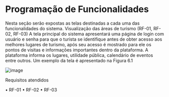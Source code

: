 # Programação de Funcionalidades

Nesta seção serão expostas as telas destinadas a cada uma das funcionalidades do sistema.
Visualização das áreas de turismo (RF-01, RF-02, RF-03)
A tela principal do sistema apresentará uma página de login com usuário e senha para que o turista se identifique antes de obter acesso aos melhores lugares de turismo, após seu acesso é mostrado para ele os pontos de visitas e informações importantes dentro da plataforma. A plataforma informa os lugares, utilidade pública, calendário de eventos entre outros. Um exemplo da tela é apresentado na Figura 6.1

![image](https://user-images.githubusercontent.com/102244252/229382136-ae43f4de-821c-49de-baa4-cfaa860645bb.png)

Requisitos atendidos

•	RF-01
•	RF-02
•	RF-03
